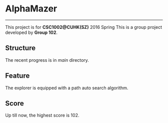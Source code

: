 
# AlphaMazer
------
This project is for **CSC1002@CUHK(SZ)** 2016 Spring
This is a group project developed by **Group 102**.

## Structure
The recent progress is in *main* directory.

## Feature
The explorer is equipped with a path auto search algorithm.

## Score
Up till now, the highest score is 102.